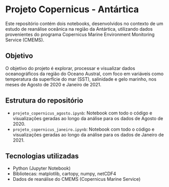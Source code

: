 # Projeto Copernicus - Antártica

Este repositório contém dois notebooks, desenvolvidos no contexto de um estudo de reanálise oceânica na região da Antártica, utilizando dados provenientes do programa Copernicus Marine Environment Monitoring Service (CMEMS).

## Objetivo

O objetivo do projeto é explorar, processar e visualizar dados oceanográficos da região do Oceano Austral, com foco em variáveis como temperatura da superfície do mar (SST), salinidade e gelo marinho, nos meses de Agosto de 2020 e Janeiro de 2021.

## Estrutura do repositório

- `projeto_copernicus_agosto.ipynb`: Notebook com todo o código e visualizações geradas ao longo da análise para os dados de Agosto de 2020.
- `projeto_copernicus_janeiro.ipynb`: Notebook com todo o código e visualizações geradas ao longo da análise para os dados de Janeiro de 2021.

## Tecnologias utilizadas

- Python (Jupyter Notebook)
- Bibliotecas: matplotlib, cartopy, numpy, netCDF4
- Dados de reanálise do CMEMS (Copernicus Marine Service)
